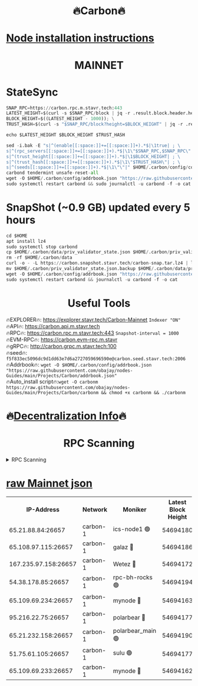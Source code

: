 <h1 align="center"> 🔥Carbon🔥</h1>

[Node installation instructions](https://github.com/obajay/nodes-Guides/tree/main/Projects/Carbon)
=
<h1 align="center"> MAINNET</h1>

# StateSync
```python
SNAP_RPC=https://carbon.rpc.m.stavr.tech:443
LATEST_HEIGHT=$(curl -s $SNAP_RPC/block | jq -r .result.block.header.height); \
BLOCK_HEIGHT=$((LATEST_HEIGHT - 1000)); \
TRUST_HASH=$(curl -s "$SNAP_RPC/block?height=$BLOCK_HEIGHT" | jq -r .result.block_id.hash)

echo $LATEST_HEIGHT $BLOCK_HEIGHT $TRUST_HASH

sed -i.bak -E "s|^(enable[[:space:]]+=[[:space:]]+).*$|\1true| ; \
s|^(rpc_servers[[:space:]]+=[[:space:]]+).*$|\1\"$SNAP_RPC,$SNAP_RPC\"| ; \
s|^(trust_height[[:space:]]+=[[:space:]]+).*$|\1$BLOCK_HEIGHT| ; \
s|^(trust_hash[[:space:]]+=[[:space:]]+).*$|\1\"$TRUST_HASH\"| ; \
s|^(seeds[[:space:]]+=[[:space:]]+).*$|\1\"\"|" $HOME/.carbon/config/config.toml
carbond tendermint unsafe-reset-all
wget -O $HOME/.carbon/config/addrbook.json "https://raw.githubusercontent.com/obajay/nodes-Guides/main/Projects/Carbon/addrbook.json"
sudo systemctl restart carbond && sudo journalctl -u carbond -f -o cat
```
# SnapShot (~0.9 GB) updated every 5 hours
```python
cd $HOME
apt install lz4
sudo systemctl stop carbond
cp $HOME/.carbon/data/priv_validator_state.json $HOME/.carbon/priv_validator_state.json.backup
rm -rf $HOME/.carbon/data
curl -o - -L https://carbon.snapshot.stavr.tech/carbon-snap.tar.lz4 | lz4 -c -d - | tar -x -C $HOME/.carbon --strip-components 2
mv $HOME/.carbon/priv_validator_state.json.backup $HOME/.carbon/data/priv_validator_state.json
wget -O $HOME/.carbon/config/addrbook.json "https://raw.githubusercontent.com/obajay/nodes-Guides/main/Projects/Carbon/addrbook.json"
sudo systemctl restart carbond && journalctl -u carbond -f -o cat
```

 <h1 align="center"> Useful Tools</h1>

🔥EXPLORER🔥:     https://explorer.stavr.tech/Carbon-Mainnet        `Indexer "ON"` \
🔥API🔥:          https://carbon.api.m.stavr.tech \
🔥RPC🔥:          https://carbon.rpc.m.stavr.tech:443              `Snapshot-interval = 1000` \
🔥EVM-RPC🔥:      https://carbon.evm-rpc.m.stavr \
🔥gRPC🔥:         http://carbon.grpc.m.stavr.tech:100 \
🔥seed🔥:      `f5f833ec5096dc9d1dd63e7d6a2727059696590e@carbon.seed.stavr.tech:2006` \
🔥Addrbook🔥:  `wget -O $HOME/.carbon/config/addrbook.json "https://raw.githubusercontent.com/obajay/nodes-Guides/main/Projects/Carbon/addrbook.json"` \
🔥Auto_install script🔥:`wget -O carbonm https://raw.githubusercontent.com/obajay/nodes-Guides/main/Projects/Carbon/carbonm && chmod +x carbonm && ./carbonm`

🔥[Decentralization Info](https://github.com/obajay/StateSync-snapshots/tree/main/Projects/Carbon/Decentralization)🔥
=
<h1 align="center"> RPC Scanning</h1>

<details>
<summary>RPC Scanning</summary>

<h2 align="center"> We scan nodes in real time every 4 hours. And we provide the final result of RPC endpoints.
We cannot influence the operation of these nodes in any way. </h2>


```python
If Voting Power is higher than 0 --> then the Node is a validator of the network and may be subject to attack and be a potential threat to the chain.
```
```python
We marked such validators with a red symbol
```

</details>

[raw Mainnet json](https://rpc-check.carbonm.stavr.tech/carbonm/rpc-carbonm-result.json)
=


<table><tr><th>IP-Address</th><th>Network</th><th>Moniker</th><th>Latest Block Height</th><th>Earliest Block Height</th><th>Catching Up</th><th>Tx Index</th><th>Voting Power</th><th>Scan Time</th></tr><tr><td>65.21.88.84:26657</td><td>carbon-1</td><td>ics-node1 🟢</td><td>54694180</td><td>21164241</td><td>False</td><td>off</td><td>0</td><td>2024-03-10T06:34:56.983542679UTC</td></tr><tr><td>65.108.97.115:26657</td><td>carbon-1</td><td>galaz 🔴</td><td>54694186</td><td>47374001</td><td>False</td><td>on</td><td>10571829388</td><td>2024-03-10T06:35:07.490395839UTC</td></tr><tr><td>167.235.97.158:26657</td><td>carbon-1</td><td>Wetez 🔴</td><td>54694172</td><td>48067570</td><td>False</td><td>on</td><td>1366155749</td><td>2024-03-10T06:34:39.236361547UTC</td></tr><tr><td>54.38.178.85:26657</td><td>carbon-1</td><td>rpc-bh-rocks 🟢</td><td>54694194</td><td>53130001</td><td>False</td><td>on</td><td>0</td><td>2024-03-10T06:35:22.344593336UTC</td></tr><tr><td>65.109.69.234:26657</td><td>carbon-1</td><td>mynode 🔴</td><td>54694163</td><td>53160001</td><td>False</td><td>off</td><td>12181957312</td><td>2024-03-10T06:34:21.791541596UTC</td></tr><tr><td>95.216.22.75:26657</td><td>carbon-1</td><td>polarbear 🔴</td><td>54694177</td><td>54283001</td><td>False</td><td>on</td><td>10444975060</td><td>2024-03-10T06:34:52.591490374UTC</td></tr><tr><td>65.21.232.158:26657</td><td>carbon-1</td><td>polarbear_main 🟢</td><td>54694190</td><td>54286001</td><td>False</td><td>off</td><td>0</td><td>2024-03-10T06:35:15.960627704UTC</td></tr><tr><td>51.75.61.105:26657</td><td>carbon-1</td><td>sulu 🟢</td><td>54694177</td><td>54542001</td><td>False</td><td>off</td><td>0</td><td>2024-03-10T06:34:48.228983715UTC</td></tr><tr><td>65.109.69.233:26657</td><td>carbon-1</td><td>mynode 🔴</td><td>54694162</td><td>54660001</td><td>False</td><td>off</td><td>8102940180</td><td>2024-03-10T06:34:21.490543478UTC</td></tr></table>
